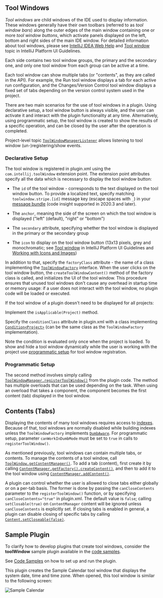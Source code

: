 [//]: # (title: Tool Windows)

<!-- Copyright 2000-2022 JetBrains s.r.o. and other contributors. Use of this source code is governed by the Apache 2.0 license that can be found in the LICENSE file. -->

## Tool Windows

_Tool windows_ are child windows of the IDE used to display information.
These windows generally have their own toolbars (referred to as _tool window bars_) along the outer edges of the main window containing one or more _tool window buttons_, which activate panels displayed on the left, bottom and right sides of the main IDE window.
For detailed information about tool windows, please see [IntelliJ IDEA Web Help](https://www.jetbrains.com/idea/help/tool-windows.html) and [Tool window](https://jetbrains.design/intellij/components/tool_window/) topic in IntelliJ Platform UI Guidelines.

Each side contains two tool window groups, the primary and the secondary one, and only one tool window from each group can be active at a time.

Each tool window can show multiple tabs (or "contents", as they are called in the API).
For example, the Run tool window displays a tab for each active run configuration, and the Changes/Version Control tool window displays a fixed set of tabs depending on the version control system used in the project.

There are two main scenarios for the use of tool windows in a plugin.
Using declarative setup, a tool window button is always visible, and the user can activate it and interact with the plugin functionality at any time.
Alternatively, using programmatic setup, the tool window is created to show the results of a specific operation, and can be closed by the user after the operation is completed.

Project-level topic [`ToolWindowManagerListener`](upsource:///platform/platform-impl/src/com/intellij/openapi/wm/ex/ToolWindowManagerListener.java) allows listening to tool window (un-)registering/show events.

### Declarative Setup

The tool window is registered in <path>plugin.xml</path> using the `com.intellij.toolWindow` extension point.
The extension point attributes specify all the data which is necessary to display the tool window button:

*  The `id` of the tool window - corresponds to the text displayed on the tool window button.
To provide a localized text, specify matching `toolwindow.stripe.[id]` message key (escape spaces with `_`) in your [message bundle](localization_guide.md) (code insight supported in 2020.3 and later).

*  The `anchor`, meaning the side of the screen on which the tool window is displayed ("left" (default), "right" or "bottom")

*  The `secondary` attribute, specifying whether the tool window is displayed in the primary or the secondary group

*  The `icon` to display on the tool window button (13x13 pixels, grey and monochromatic; see [Tool window](https://jetbrains.design/intellij/components/tool_window/#07) in IntelliJ Platform UI Guidelines and [Working with Icons and Images](work_with_icons_and_images.md))

In addition to that, specify the `factoryClass` attribute - the name of a class implementing the [`ToolWindowFactory`](upsource:///platform/platform-api/src/com/intellij/openapi/wm/ToolWindowFactory.java) interface.
When the user clicks on the tool window button, the `createToolWindowContent()` method of the factory class is called, and initializes the UI of the tool window.
This procedure ensures that unused tool windows don't cause any overhead in startup time or memory usage: if a user does not interact with the tool window, no plugin code will be loaded or executed.

If the tool window of a plugin doesn't need to be displayed for all projects:

<tabs>

<tab title="2021.1 and later">

Implement the `isApplicable(Project)` method.

</tab>

<tab title="2019.3 and earlier">

Specify the `conditionClass` attribute in <path>plugin.xml</path> with a class implementing [`Condition<Project>`](upsource:///platform/util-rt/src/com/intellij/openapi/util/Condition.java) (can be the same class as the `ToolWindowFactory` implementation).

</tab>

</tabs>

Note the condition is evaluated only once when the project is loaded.
To show and hide a tool window dynamically while the user is working with the project use [programmatic setup](#programmatic-setup) for tool window registration.

### Programmatic Setup

The second method involves simply calling [`ToolWindowManager.registerToolWindow()`](upsource:///platform/platform-api/src/com/intellij/openapi/wm/ToolWindowManager.kt) from the plugin code.
The method has multiple overloads that can be used depending on the task.
When using an overload that takes a component, the component becomes the first content (tab) displayed in the tool window.

## Contents (Tabs)

Displaying the contents of many tool windows requires access to [indexes](indexing_and_psi_stubs.md).
Because of that, tool windows are normally disabled while building indexes unless the `ToolWindowFactory` implements [`DumbAware`](upsource:///platform/core-api/src/com/intellij/openapi/project/DumbAware.java). For programmatic setup, parameter `canWorkInDumbMode` must be set to `true` in calls to `registerToolWindow()`.

As mentioned previously, tool windows can contain multiple tabs, or contents.
To manage the contents of a tool window, call [`ToolWindow.getContentManager()`](upsource:///platform/ide-core/src/com/intellij/openapi/wm/ToolWindow.java).
To add a tab (content), first create it by calling [`ContentManager.getFactory().createContent()`](upsource:///platform/ide-core/src/com/intellij/ui/content/ContentManager.java), and then to add it to the tool window using [`ContentManager.addContent()`](upsource:///platform/ide-core/src/com/intellij/ui/content/ContentManager.java).

A plugin can control whether the user is allowed to close tabs either globally or on a per-tab basis.
The former is done by passing the `canCloseContents` parameter to the `registerToolWindow()` function, or by specifying `canCloseContents="true"` in <path>plugin.xml</path>.
The default value is `false`; calling `setClosable(true)` on `ContentManager` content will be ignored unless `canCloseContents` is explicitly set.
If closing tabs is enabled in general, a plugin can disable closing of specific tabs by calling [`Content.setCloseable(false)`](upsource:///platform/ide-core/src/com/intellij/ui/content/Content.java).

## Sample Plugin

To clarify how to develop plugins that create tool windows, consider the **toolWindow** sample plugin available in the [code samples](https://github.com/JetBrains/intellij-sdk-code-samples/tree/main/tool_window).

See [Code Samples](code_samples.md) on how to set up and run the plugin.

This plugin creates the <control>Sample Calendar</control> tool window that displays the system date, time and time zone.
When opened, this tool window is similar to the following screen:

![Sample Calendar](sample_calendar.png)
